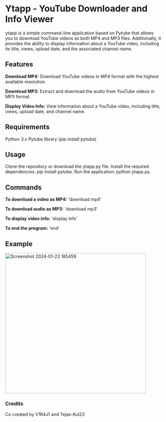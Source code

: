 # Ytapp - YouTube Downloader and Info Viewer

ytapp is a simple command-line application based on Pytube that allows you to download YouTube videos as both MP4 and MP3 files. Additionally, it provides the ability to display information about a YouTube video, including its title, views, upload date, and the associated channel name.

## Features
**Download MP4:** Download YouTube videos in MP4 format with the highest available resolution.

**Download MP3:** Extract and download the audio from YouTube videos in MP3 format.

**Display Video Info:** View information about a YouTube video, including title, views, upload date, and channel name.

## Requirements
Python 3.x
Pytube library (pip install pytube)

## Usage
Clone the repository or download the ytapp.py file.
Install the required dependencies: pip install pytube.
Run the application: python ytapp.py.

## Commands
**To download a video as MP4:** 'download mp4'

**To download audio as MP3:** 'download mp3'

**To display video info:** 'display info'

**To end the program:** 'end'

## Example
<img width="452" alt="Screenshot 2024-01-22 185459" src="https://github.com/V1R4J1/Ytapp/assets/157297705/90791b0c-b358-4000-9007-0c78536ee701">

### Credits
Co created by V1R4J1 and Tejas-Kul23




